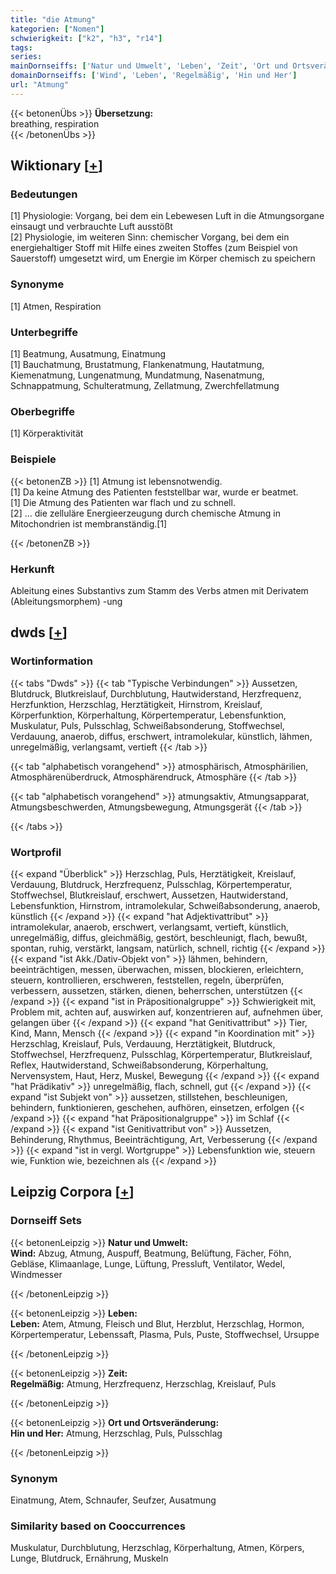 ```yaml
---
title: "die Atmung"
kategorien: ["Nomen"]
schwierigkeit: ["k2", "h3", "r14"]
tags:
series:
mainDornseiffs: ['Natur und Umwelt', 'Leben', 'Zeit', 'Ort und Ortsveränderung']
domainDornseiffs: ['Wind', 'Leben', 'Regelmäßig', 'Hin und Her']
url: "Atmung"
---
```


{{< betonenÜbs >}}
**Übersetzung:**  
breathing, respiration  
{{< /betonenÜbs >}}

## Wiktionary [[+](https://de.wiktionary.org/wiki/Atmung)]

### Bedeutungen
[1] Physiologie: Vorgang, bei dem ein Lebewesen Luft in die Atmungsorgane einsaugt und verbrauchte Luft ausstößt  
[2] Physiologie, im weiteren Sinn: chemischer Vorgang, bei dem ein energiehaltiger Stoff mit Hilfe eines zweiten Stoffes (zum Beispiel von Sauerstoff) umgesetzt wird, um Energie im Körper chemisch zu speichern  

### Synonyme
[1] Atmen, Respiration  

### Unterbegriffe
[1] Beatmung, Ausatmung, Einatmung  
[1] Bauchatmung, Brustatmung, Flankenatmung, Hautatmung, Kiemenatmung, Lungenatmung, Mundatmung, Nasenatmung, Schnappatmung, Schulteratmung, Zellatmung, Zwerchfellatmung  

### Oberbegriffe
[1] Körperaktivität  

### Beispiele
{{< betonenZB >}}
[1] Atmung ist lebensnotwendig.  
[1] Da keine Atmung des Patienten feststellbar war, wurde er beatmet.  
[1] Die Atmung des Patienten war flach und zu schnell.  
[2] … die zelluläre Energieerzeugung durch chemische Atmung in Mitochondrien ist membranständig.[1]  

{{< /betonenZB >}}
### Herkunft
Ableitung eines Substantivs zum Stamm des Verbs atmen mit Derivatem (Ableitungsmorphem) -ung  



## dwds [[+](https://www.dwds.de/wb/Atmung)]

### Wortinformation
{{< tabs "Dwds" >}}
{{< tab "Typische Verbindungen" >}}
Aussetzen, Blutdruck, Blutkreislauf, Durchblutung, Hautwiderstand, Herzfrequenz, Herzfunktion, Herzschlag, Herztätigkeit, Hirnstrom, Kreislauf, Körperfunktion, Körperhaltung, Körpertemperatur, Lebensfunktion, Muskulatur, Puls, Pulsschlag, Schweißabsonderung, Stoffwechsel, Verdauung, anaerob, diffus, erschwert, intramolekular, künstlich, lähmen, unregelmäßig, verlangsamt, vertieft
{{< /tab >}}

{{< tab "alphabetisch vorangehend" >}}
atmosphärisch, Atmosphärilien, Atmosphärenüberdruck, Atmosphärendruck, Atmosphäre
{{< /tab >}}

{{< tab "alphabetisch vorangehend" >}}
atmungsaktiv, Atmungsapparat, Atmungsbeschwerden, Atmungsbewegung, Atmungsgerät
{{< /tab >}}

{{< /tabs >}}

### Wortprofil
{{< expand "Überblick" >}} Herzschlag, Puls, Herztätigkeit, Kreislauf, Verdauung, Blutdruck, Herzfrequenz, Pulsschlag, Körpertemperatur, Stoffwechsel, Blutkreislauf, erschwert, Aussetzen, Hautwiderstand, Lebensfunktion, Hirnstrom, intramolekular, Schweißabsonderung, anaerob, künstlich {{< /expand >}}
{{< expand "hat Adjektivattribut" >}} intramolekular, anaerob, erschwert, verlangsamt, vertieft, künstlich, unregelmäßig, diffus, gleichmäßig, gestört, beschleunigt, flach, bewußt, spontan, ruhig, verstärkt, langsam, natürlich, schnell, richtig {{< /expand >}}
{{< expand "ist Akk./Dativ-Objekt von" >}} lähmen, behindern, beeinträchtigen, messen, überwachen, missen, blockieren, erleichtern, steuern, kontrollieren, erschweren, feststellen, regeln, überprüfen, verbessern, aussetzen, stärken, dienen, beherrschen, unterstützen {{< /expand >}}
{{< expand "ist in Präpositionalgruppe" >}} Schwierigkeit mit, Problem mit, achten auf, auswirken auf, konzentrieren auf, aufnehmen über, gelangen über {{< /expand >}}
{{< expand "hat Genitivattribut" >}} Tier, Kind, Mann, Mensch {{< /expand >}}
{{< expand "in Koordination mit" >}} Herzschlag, Kreislauf, Puls, Verdauung, Herztätigkeit, Blutdruck, Stoffwechsel, Herzfrequenz, Pulsschlag, Körpertemperatur, Blutkreislauf, Reflex, Hautwiderstand, Schweißabsonderung, Körperhaltung, Nervensystem, Haut, Herz, Muskel, Bewegung {{< /expand >}}
{{< expand "hat Prädikativ" >}} unregelmäßig, flach, schnell, gut {{< /expand >}}
{{< expand "ist Subjekt von" >}} aussetzen, stillstehen, beschleunigen, behindern, funktionieren, geschehen, aufhören, einsetzen, erfolgen {{< /expand >}}
{{< expand "hat Präpositionalgruppe" >}} im Schlaf {{< /expand >}}
{{< expand "ist Genitivattribut von" >}} Aussetzen, Behinderung, Rhythmus, Beeinträchtigung, Art, Verbesserung {{< /expand >}}
{{< expand "ist in vergl. Wortgruppe" >}} Lebensfunktion wie, steuern wie, Funktion wie, bezeichnen als {{< /expand >}}

## Leipzig Corpora [[+](https://corpora.uni-leipzig.de/en/res?word=Atmung&corpusId=deu_newscrawl-public_2018)]

### Dornseiff Sets
{{< betonenLeipzig >}}
**Natur und Umwelt:**  
**Wind:** Abzug, Atmung, Auspuff, Beatmung, Belüftung, Fächer, Föhn, Gebläse, Klimaanlage, Lunge, Lüftung, Pressluft, Ventilator, Wedel, Windmesser  

{{< /betonenLeipzig >}}


{{< betonenLeipzig >}}
**Leben:**  
**Leben:** Atem, Atmung, Fleisch und Blut, Herzblut, Herzschlag, Hormon, Körpertemperatur, Lebenssaft, Plasma, Puls, Puste, Stoffwechsel, Ursuppe  

{{< /betonenLeipzig >}}


{{< betonenLeipzig >}}
**Zeit:**  
**Regelmäßig:** Atmung, Herzfrequenz, Herzschlag, Kreislauf, Puls  

{{< /betonenLeipzig >}}


{{< betonenLeipzig >}}
**Ort und Ortsveränderung:**  
**Hin und Her:** Atmung, Herzschlag, Puls, Pulsschlag  

{{< /betonenLeipzig >}}

### Synonym
Einatmung, Atem, Schnaufer, Seufzer, Ausatmung


### Similarity based on Cooccurrences
Muskulatur, Durchblutung, Herzschlag, Körperhaltung, Atmen, Körpers, Lunge, Blutdruck, Ernährung, Muskeln


